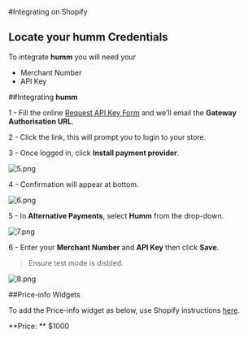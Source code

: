 #Integrating on Shopify

## Locate your **humm** Credentials

To integrate **humm** you will need your

* Merchant Number
* API Key

##Integrating **humm**

1 - Fill the online [Request API Key Form](/docs/request_api) and we'll email the **Gateway Authorisation URL**. 

2 - Click the link, this will prompt you to login to your store.

3 - Once logged in, click **Install payment provider**.

![5.png](/img/ecommerce/shopify/5.png)

4 - Confirmation will appear at bottom.

![6.png](/img/ecommerce/shopify/6.png)

5 - In **Alternative Payments**, select **Humm** from the drop-down.

![7.png](/img/ecommerce/shopify/7.png)

6 - Enter your **Merchant Number** and **API Key** then click **Save**.
> Ensure test mode is disbled.

![8.png](/img/ecommerce/shopify/8.png)

##Price-info Widgets

To add the Price-info widget as below, use Shopify instructions <a href="../../widgets/price-info/shopify">here</a>.

**Price: ** $1000
<script id="my-id" src="https://widgets.%domain%/content/scripts/price-info.js?productPrice=1000"></script>

<br><br>